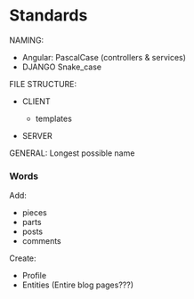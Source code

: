 # Standards

NAMING:
- Angular: PascalCase (controllers & services)
- DJANGO Snake_case

FILE STRUCTURE:
- CLIENT
  - templates

- SERVER

GENERAL: Longest possible name

### Words
Add:
- pieces
- parts
- posts
- comments

Create:
- Profile
- Entities (Entire blog pages???)
